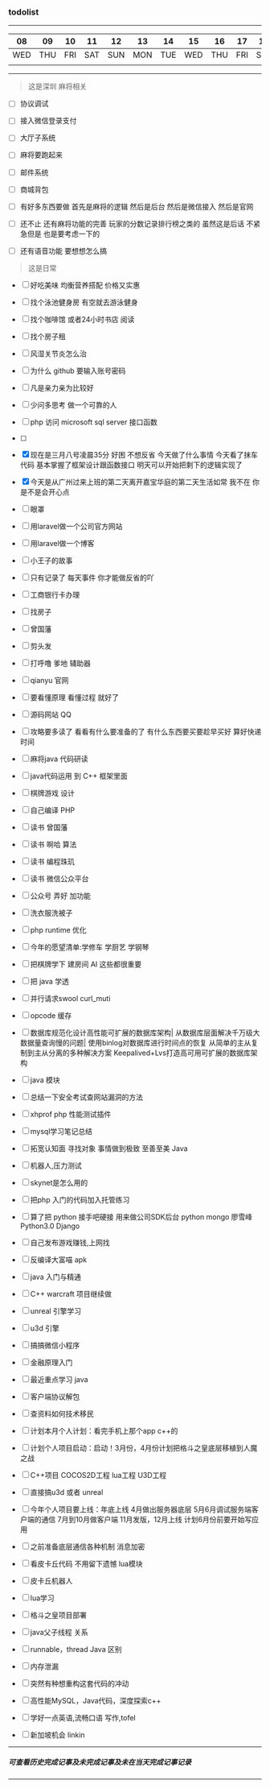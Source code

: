 ### todolist
---
08 | 09 | 10 | 11 | 12 | 13 | 14 | 15 | 16 | 17 | 18 | 19 | 20 | 21 |
---|--- |--- |--- |--- |--- |--- |--- |--- |--- |--- |--- |--- |--- |
WED|THU |FRI |SAT |SUN |MON |TUE |WED |THU |FRI |SAT |SUN |MON |TUE |
   |    |    |    |    |    |    |    |    |    |    |    |    |    |

---
>  这是深圳 麻将相关

- [ ] 协议调试
- [ ] 接入微信登录支付

- [ ] 大厅子系统
- [ ] 麻将要跑起来
- [ ] 邮件系统
- [ ] 商城背包
- [ ] 有好多东西要做 首先是麻将的逻辑 然后是后台 然后是微信接入 然后是官网
- [ ] 还不止 还有麻将功能的完善 玩家的分数记录排行榜之类的 虽然这是后话 不紧急但是 也是要考虑一下的
- [ ] 还有语音功能 要想想怎么搞


> 这是日常

- [ ] 好吃美味 均衡营养搭配 价格又实惠
- [ ] 找个泳池健身房 有空就去游泳健身
- [ ] 找个咖啡馆 或者24小时书店 阅读
- [ ] 找个房子租
- [ ] 风湿关节炎怎么治
- [ ] 为什么 github 要输入账号密码
- [ ] 凡是亲力亲为比较好
- [ ] 少问多思考 做一个可靠的人 
- [ ] php 访问 microsoft sql server 接口函数
- [ ] 
- [x] 现在是三月八号凌晨35分 好困 不想反省 今天做了什么事情 今天看了抹车代码 基本掌握了框架设计跟函数接口 明天可以开始把剩下的逻辑实现了
- [x] 今天是从广州过来上班的第二天离开嘉宝华庭的第二天生活如常 我不在 你是不是会开心点
- [ ] 眼罩
- [ ] 用laravel做一个公司官方网站
- [ ] 用laravel做一个博客

- [ ] 小王子的故事
- [ ] 只有记录了 每天事件 你才能做反省的吖
- [ ] 工商银行卡办理
- [ ] 找房子
- [ ] 曾国藩
- [ ] 剪头发


- [ ] 打呼噜 爹地 辅助器
- [ ] qianyu 官网
- [ ] 要看懂原理 看懂过程 就好了
- [ ] 源码网站 QQ
- [ ] 攻略要多读了 看看有什么要准备的了 有什么东西要买要趁早买好 算好快递时间
- [ ] 麻将java 代码研读
- [ ] java代码运用 到 C++ 框架里面
- [ ] 棋牌游戏 设计
- [ ] 自己编译 PHP
- [ ] 读书 曾国藩
- [ ] 读书 啊哈 算法
- [ ] 读书 编程珠玑
- [ ] 读书 微信公众平台
- [ ] 公众号 弄好 加功能
- [ ] 洗衣服洗被子
- [ ] php runtime 优化

- [ ] 今年的愿望清单:学修车 学厨艺 学钢琴
- [ ] 把棋牌学下 建房间 AI 这些都很重要
- [ ] 把 java 学透

- [ ] 并行请求swool curl_muti
- [ ] opcode 缓存
- [ ] 数据库规范化设计高性能可扩展的数据库架构|
      从数据库层面解决千万级大数据量查询慢的问题|
      使用binlog对数据库进行时间点的恢复
      从简单的主从复制到主从分离的多种解决方案
      Keepalived+Lvs打造高可用可扩展的数据库架构
- [ ] java  模块
- [ ] 总结一下安全考试查网站漏洞的方法
- [ ] xhprof php 性能测试插件

- [ ] mysql学习笔记总结
- [ ] 拓宽认知面 寻找对象 事情做到极致 至善至美 Java

- [ ] 机器人,压力测试
- [ ] skynet是怎么用的
- [ ] 把php 入门的代码加入托管练习
- [ ] 算了把 python 接手吧硬接 用来做公司SDK后台 python mongo 廖雪峰Python3.0 Django
- [ ] 自己发布游戏赚钱,上网找
- [ ] 反编译大富喵 apk
- [ ] java 入门与精通
- [ ] C++ warcraft 项目继续做
- [ ] unreal 引擎学习
- [ ] u3d 引擎
- [ ] 搞搞微信小程序
- [ ] 金融原理入门
- [ ] 最近重点学习 java
- [ ] 客户端协议解包
- [ ] 查资料如何技术移民
- [ ] 计划本月个人计划：看完手机上那个app c++的
- [ ] 计划个人项目启动：启动！3月份，4月份计划把格斗之皇底层移植到人魔之战
- [ ] C++项目 COCOS2D工程 lua工程 U3D工程
- [ ] 直接搞u3d 或者 unreal
- [ ] 今年个人项目要上线：年底上线
        4月做出服务器底层
        5月6月调试服务端客户端的通信
        7月到10月做客户端
        11月发版，12月上线
        计划6月份前要开始写应用 
- [ ] 之前准备底层通信各种机制  消息加密
- [ ] 看皮卡丘代码 不用留下遗憾 lua模块
- [ ] 皮卡丘机器人
- [ ] lua学习
- [ ] 格斗之皇项目部署
- [ ] java父子线程 关系
- [ ] runnable，thread Java 区别
- [ ] 内存泄漏
- [ ] 突然有种想重构这套代码的冲动
- [ ] 高性能MySQL，Java代码，深度探索c++
- [ ] 学好一点英语,流畅口语 写作,tofel
- [ ] 新加坡机会 linkin

---
##### 可查看历史完成记事及未完成记事及未在当天完成记事记录

---
